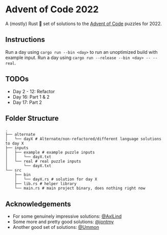 # Advent of Code 2022
A (mostly) Rust 🦀 set of solutions to the [Advent of Code](https://adventofcode.com/) puzzles for 2022.

## Instructions
Run a day using `cargo run --bin <day>` to run an unoptimized build with example input. Run a day using `cargo run --release --bin <day> -- --real`.

## TODOs
- Day 2 - 12: Refactor
- Day 16: Part 1 & 2
- Day 17: Part 2

## Folder Structure
```
.
├── alternate
│   └── dayX # Alternate/non-refactored/different language solutions to day X
├── inputs
│   ├── example # example puzzle inputs
│   │   └── dayX.txt
│   └── real # real puzzle inputs
│       └── dayX.txt
└── src
    ├── bin
    │   └── dayX.rs # solution for day X
    ├── lib.rs # helper library
    └── main.rs # main project binary, does nothing right now
```

## Acknowledgements
- For some genuinely impressive solutions: [@AxlLind](https://github.com/AxlLind/AdventOfCode2022)
- Some more and pretty good solutions: [@jontmy](https://github.com/jontmy/aoc-rust)
- Another good set of solutions: [@Ummon](https://github.com/Ummon/AdventOfCode2022)